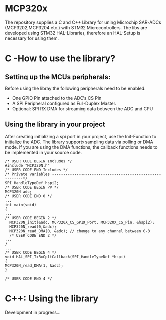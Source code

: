 # MCP320x
The repository supplies a C and C++ Library for uning Microchip SAR-ADCs (MCP3202,MCP3204  etc.)
with STM32 Microcontrollers. The libs are developed using STM32 HAL-Libraries, therefore an HAL-Setup is necessary
for using them.

# C -How to use the library?
## Setting up the MCUs peripherals:
Before using the libray the following peripherals need to be enabled:
- One GPIO Pin attached to the ADC's CS Pin
- A SPI Peripheral configured as Full-Duplex Master.
- Optional: SPI RX DMA for streaming data between the ADC and CPU

## Using the library in your project
After creating initializing a spi port in your project, use the Init-Function to initialize the ADC. The library supports sampling data
via polling or DMA mode. If you are using the DMA functions, the callback functions needs to be implemented in your source code.
```
/* USER CODE BEGIN Includes */
#include "MCP320N.h"
/* USER CODE END Includes */
/* Private variables ---------------------------------------------------------*/
SPI_HandleTypeDef hspi2;
/* USER CODE BEGIN PV */
MCP320N adc;
/* USER CODE END 0 */
...
int main(void)
{
...
/* USER CODE BEGIN 2 */
  MCP320N_init(&adc, MCP320X_CS_GPIO_Port, MCP320X_CS_Pin, &hspi2);
  MCP320N_read(0,&adc);
  MCP320N_read_DMA(0, &adc); // change to any channel between 0-3
  /* USER CODE END 2 */
...
}
...
/* USER CODE BEGIN 4 */
void HAL_SPI_TxRxCpltCallback(SPI_HandleTypeDef *hspi)
{
MCP320N_read_DMA(1, &adc);
}

/* USER CODE END 4 */
```
# C++: Using the library
Development in progress...
